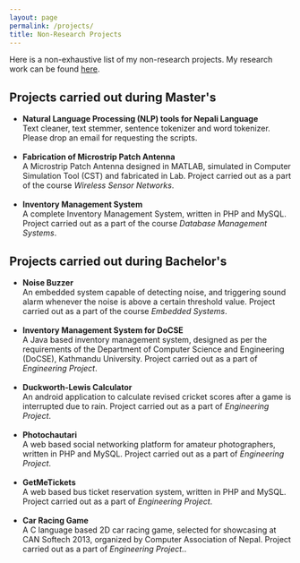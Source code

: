 ```yaml
---
layout: page
permalink: /projects/
title: Non-Research Projects
---
```


Here is a non-exhaustive list of my non-research projects. My research work can be found <a href="/research">here</a>.

<h2>Projects carried out during Master's</h2>


<ul>	
  

<li>
<b>
Natural Language Processing (NLP) tools for Nepali Language
</b>
<br>
Text cleaner, text stemmer, sentence tokenizer and word tokenizer. Please drop an email for requesting the scripts.
</li>
<br>
  
  
<li>
<b>
Fabrication of Microstrip Patch Antenna
</b>
<br>
A Microstrip Patch Antenna designed in MATLAB, simulated in Computer Simulation Tool (CST)
and fabricated in Lab. Project carried out as a part of the course <em>Wireless Sensor Networks</em>.
</li>
<br>

<li>
<b>
Inventory Management System
</b>
<br>
A complete Inventory Management System, written in PHP and MySQL. Project carried out as a
part of the course <em>Database Management Systems</em>.
</li>

</ul>
<h2>Projects carried out during Bachelor's</h2>
<ul>
<li>
<b>
Noise Buzzer
</b>
<br>
An embedded system capable of detecting noise, and triggering sound alarm whenever the noise is
above a certain threshold value. Project carried out as a part of the course <em>Embedded Systems</em>.
</li>
<br>


<li>
<b>
Inventory Management System for DoCSE
</b>
<br>
A Java based inventory management system, designed as per the requirements of the Department
of Computer Science and Engineering (DoCSE), Kathmandu University. Project carried out as a
part of <em>Engineering Project</em>.
</li>
<br>

<li>
<b>
Duckworth-Lewis Calculator
</b>
<br>
An android application to calculate revised cricket scores after a game is interrupted due to rain.
Project carried out as a part of <em>Engineering Project</em>.
</li>
<br>

<li>
<b>
Photochautari
</b>
<br>
A web based social networking platform for amateur photographers, written in PHP and MySQL.
Project carried out as a part of <em>Engineering Project</em>.
</li>
<br>

<li>
<b>
GetMeTickets
</b>
<br>
A web based bus ticket reservation system, written in PHP and MySQL. Project carried out as a
part of <em>Engineering Project</em>.
</li>
<br>

<li>
<b>
Car Racing Game
</b>
<br>
A C language based 2D car racing game, selected for showcasing at CAN Softech 2013, organized
by Computer Association of Nepal. Project carried out as a part of <em>Engineering Project.</em>.
</li>
</ul>
